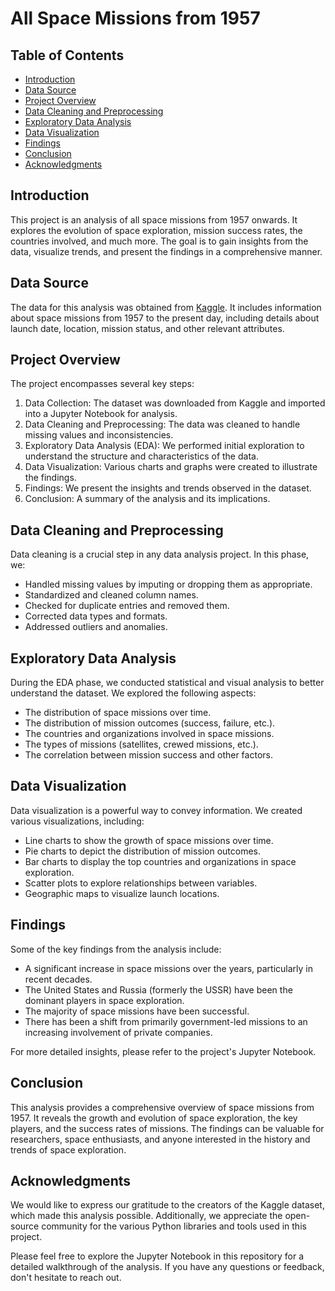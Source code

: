 # All Space Missions from 1957

## Table of Contents
- [Introduction](#introduction)
- [Data Source](#data-source)
- [Project Overview](#project-overview)
- [Data Cleaning and Preprocessing](#data-cleaning-and-preprocessing)
- [Exploratory Data Analysis](#exploratory-data-analysis)
- [Data Visualization](#data-visualization)
- [Findings](#findings)
- [Conclusion](#conclusion)
- [Acknowledgments](#acknowledgments)

## Introduction

This project is an analysis of all space missions from 1957 onwards. It explores the evolution of space exploration, mission success rates, the countries involved, and much more. The goal is to gain insights from the data, visualize trends, and present the findings in a comprehensive manner.

## Data Source

The data for this analysis was obtained from [Kaggle](https://www.kaggle.com/datasets/agirlcoding/all-space-missions-from-1957). It includes information about space missions from 1957 to the present day, including details about launch date, location, mission status, and other relevant attributes.

## Project Overview

The project encompasses several key steps:

1. Data Collection: The dataset was downloaded from Kaggle and imported into a Jupyter Notebook for analysis.
2. Data Cleaning and Preprocessing: The data was cleaned to handle missing values and inconsistencies.
3. Exploratory Data Analysis (EDA): We performed initial exploration to understand the structure and characteristics of the data.
4. Data Visualization: Various charts and graphs were created to illustrate the findings.
5. Findings: We present the insights and trends observed in the dataset.
6. Conclusion: A summary of the analysis and its implications.

## Data Cleaning and Preprocessing

Data cleaning is a crucial step in any data analysis project. In this phase, we:

- Handled missing values by imputing or dropping them as appropriate.
- Standardized and cleaned column names.
- Checked for duplicate entries and removed them.
- Corrected data types and formats.
- Addressed outliers and anomalies.

## Exploratory Data Analysis

During the EDA phase, we conducted statistical and visual analysis to better understand the dataset. We explored the following aspects:

- The distribution of space missions over time.
- The distribution of mission outcomes (success, failure, etc.).
- The countries and organizations involved in space missions.
- The types of missions (satellites, crewed missions, etc.).
- The correlation between mission success and other factors.

## Data Visualization

Data visualization is a powerful way to convey information. We created various visualizations, including:

- Line charts to show the growth of space missions over time.
- Pie charts to depict the distribution of mission outcomes.
- Bar charts to display the top countries and organizations in space exploration.
- Scatter plots to explore relationships between variables.
- Geographic maps to visualize launch locations.

## Findings

Some of the key findings from the analysis include:

- A significant increase in space missions over the years, particularly in recent decades.
- The United States and Russia (formerly the USSR) have been the dominant players in space exploration.
- The majority of space missions have been successful.
- There has been a shift from primarily government-led missions to an increasing involvement of private companies.

For more detailed insights, please refer to the project's Jupyter Notebook.

## Conclusion

This analysis provides a comprehensive overview of space missions from 1957. It reveals the growth and evolution of space exploration, the key players, and the success rates of missions. The findings can be valuable for researchers, space enthusiasts, and anyone interested in the history and trends of space exploration.

## Acknowledgments

We would like to express our gratitude to the creators of the Kaggle dataset, which made this analysis possible. Additionally, we appreciate the open-source community for the various Python libraries and tools used in this project.

Please feel free to explore the Jupyter Notebook in this repository for a detailed walkthrough of the analysis. If you have any questions or feedback, don't hesitate to reach out.